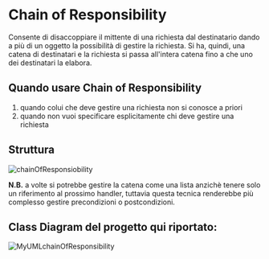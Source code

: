 # Chain of Responsibility

Consente di disaccoppiare il mittente di una richiesta dal destinatario dando a più di un oggetto la possibilità di gestire la richiesta.
Si ha, quindi, una catena di destinatari e la richiesta si passa all'intera catena fino a che uno dei destinatari la elabora.

## Quando usare Chain of Responsibility
1. quando colui che deve gestire una richiesta non si conosce a priori
2. quando non vuoi specificare esplicitamente chi deve gestire una richiesta


## Struttura
![chainOfResponsiobility](https://github.com/leotodisco/Design-Patterns/assets/80098232/f93048f6-3cd9-4729-9a68-5bba41a41043)


**N.B.** a volte si potrebbe gestire la catena come una lista anzichè tenere solo un riferimento al prossimo handler, tuttavia questa tecnica renderebbe più complesso gestire precondizioni o postcondizioni.

## Class Diagram del progetto qui riportato:
![MyUMLchainOfResponsibility](https://github.com/leotodisco/Design-Patterns/assets/80098232/8be67a77-0fd1-4ff1-bcd1-7e4d37184d4a)




